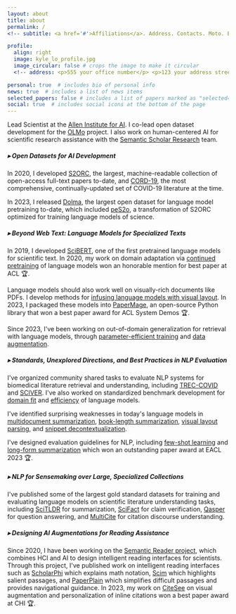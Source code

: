 ```yaml
---
layout: about
title: about
permalink: /
<!-- subtitle: <a href='#'>Affiliations</a>. Address. Contacts. Moto. Etc. -->

profile:
  align: right
  image: kyle_lo_profile.jpg
  image_circular: false # crops the image to make it circular
  <!-- address: <p>555 your office number</p> <p>123 your address street</p> <p>Your City, State 12345</p> -->

personal: true  # includes bio of personal info
news: true  # includes a list of news items
selected_papers: false # includes a list of papers marked as "selected={true}"
social: true  # includes social icons at the bottom of the page
---
```


Lead Scientist at the [Allen Institute for AI](https://allenai.org/). I co-lead open dataset development for the [OLMo](https://allenai.org/olmo) project. I also work on human-centered AI for scientific research assistance with the [Semantic Scholar Research](https://www.semanticscholar.org/research/research-team) team.

##### ▸ Open Datasets for AI Development
<!-- ##### ▸ Datasets for open science -->

<!-- I curate and release large-scale, high-quality datasets and corpora to support an open ecosystem for AI development. -->

In 2020, I developed [S2ORC](https://aclanthology.org/2020.acl-main.447), the largest, machine-readable collection of open-access full-text papers to-date, and [CORD-19](https://aclanthology.org/2020.nlpcovid19-acl.1/), the most comprehensive, continually-updated set of COVID-19 literature at the time.

In 2023, I released [Dolma](https://huggingface.co/datasets/allenai/dolma), the largest open dataset for language model pretraining to-date, which included [peS2o](https://huggingface.co/datasets/allenai/peS2o), a transformation of S2ORC optimized for training language models of science.

##### ▸ Beyond Web Text: Language Models for Specialized Texts

<!-- ##### ▸ Language models beyond web text -->

<!-- Can we adapt language models trained on broad web crawls to perform well on specialized texts, like scientific articles or legal documents? -->

In 2019, I developed [SciBERT](https://aclanthology.org/D19-1371), one of the first pretrained language models for scientific text. In 2020, my work on domain adaptation via [continued pretraining](https://aclanthology.org/2020.acl-main.740/) of language models won an honorable mention for best paper at ACL 🏆.

Language models should also work well on visually-rich documents like PDFs. I develop methods for [infusing language models with visual layout](https://aclanthology.org/2022.tacl-1.22/). In 2023, I packaged these models into [PaperMage](https://aclanthology.org/2023.emnlp-demo.45/), an open-source Python library that won a best paper award for ACL System Demos 🏆.

Since 2023, I've been working on out-of-domain generalization for retrieval with language models, through [parameter-efficient training](https://arxiv.org/abs/2311.09765) and [data augmentation](https://arxiv.org/abs/2309.08541).


##### ▸ Standards, Unexplored Directions, and Best Practices in NLP Evaluation

I've organized community shared tasks to evaluate NLP systems for biomedical literature retrieval and understanding, including [TREC-COVID](https://www.ncbi.nlm.nih.gov/pmc/articles/PMC7239098/) and [SCIVER](https://aclanthology.org/2021.sdp-1.16/). I've also worked on standardized benchmark development for [domain fit](https://arxiv.org/abs/2312.10523) and [efficiency](https://arxiv.org/abs/2307.09701) of language models.

I've identified surprising weaknesses in today's language models in [multidocument summarization](https://aclanthology.org/2023.findings-emnlp.549/), [book-length summarization](https://arxiv.org/abs/2310.00785), [visual layout parsing](https://aclanthology.org/2023.findings-acl.844/), and [snippet decontextualization](https://aclanthology.org/2023.emnlp-main.193/).

I've designed evaluation guidelines for NLP, including [few-shot learning](https://openreview.net/forum?id=_WnGcwXLYOE) and [long-form summarization](https://aclanthology.org/2023.eacl-main.121/) which won an outstanding paper award at EACL 2023 🏆.


##### ▸ NLP for Sensemaking over Large, Specialized Collections

<!-- How can NLP systems help humans identify, organize, and summarize useful information in large document collections? -->

I've published some of the largest gold standard datasets for training and evaluating language models on scientific literature understanding tasks, including [SciTLDR](https://aclanthology.org/2020.findings-emnlp.428/) for summarization, [SciFact](https://aclanthology.org/2020.emnlp-main.609/) for claim verification, [Qasper](https://aclanthology.org/2021.naacl-main.365/) for question answering, and [MultiCite](https://aclanthology.org/2022.naacl-main.137/) for citation discourse understanding.




##### ▸ Designing AI Augmentations for Reading Assistance

<!-- Reading long, technical documents is hard, even for experienced scholars. How can AI assistance help? -->
 <!-- we make them more accessible by automatically transforming papers into dynamic web documents with helpful interactive features?  -->

Since 2020, I have been working on the [Semantic Reader project](https://arxiv.org/abs/2303.14334), which combines HCI and AI to design intelligent reading interfaces for scientists. 
Through this project, I've published work on intelligent reading interfaces such as [ScholarPhi](https://dl.acm.org/doi/10.1145/3411764.3445648) which explains math notation, [Scim](https://dl.acm.org/doi/abs/10.1145/3581641.3584034) which highlights salient passages, and [PaperPlain](https://dl.acm.org/doi/10.1145/3589955) which simplifies difficult passages and provides navigational guidance.
In 2023, my work on [CiteSee](https://dl.acm.org/doi/10.1145/3544548.3580847) on visual augmentation and personalization of inline citations won a best paper award at CHI 🏆.



<!-- I've also worked as a statistician / data scientist in Seattle and an applied probability researcher at [Academia Sinica](https://www.sinica.edu.tw/en) in Taiwan.  I graduated in 2015 with an MS in [Statistics from the University of Washington](https://www.stat.washington.edu/). -->

<!--  Write your biography here. Tell the world about yourself. Link to your favorite [subreddit](http://reddit.com). You can put a picture in, too. The code is already in, just name your picture `prof_pic.jpg` and put it in the `img/` folder. Put your address / P.O. box / other info right below your picture. You can also disable any these elements by editing `profile` property of the YAML header of your `_pages/about.md`. Edit `_bibliography/papers.bib` and Jekyll will render your [publications page](/al-folio/publications/) automatically. Link to your social media connections, too. This theme is set up to use [Font Awesome icons](http://fortawesome.github.io/Font-Awesome/) and [Academicons](https://jpswalsh.github.io/academicons/), like the ones below. Add your Facebook, Twitter, LinkedIn, Google Scholar, or just disable all of them. -->
